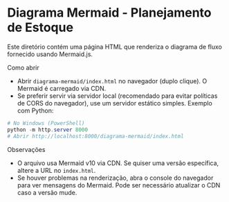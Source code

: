 # Diagrama Mermaid - Planejamento de Estoque

Este diretório contém uma página HTML que renderiza o diagrama de fluxo fornecido usando Mermaid.js.

Como abrir

- Abrir `diagrama-mermaid/index.html` no navegador (duplo clique). O Mermaid é carregado via CDN.
- Se preferir servir via servidor local (recomendado para evitar políticas de CORS do navegador), use um servidor estático simples. Exemplo com Python:

```powershell
# No Windows (PowerShell)
python -m http.server 8000
# Abrir http://localhost:8000/diagrama-mermaid/index.html
```

Observações

- O arquivo usa Mermaid v10 via CDN. Se quiser uma versão específica, altere a URL no `index.html`.
- Se houver problemas na renderização, abra o console do navegador para ver mensagens do Mermaid. Pode ser necessário atualizar o CDN caso a versão mude.
